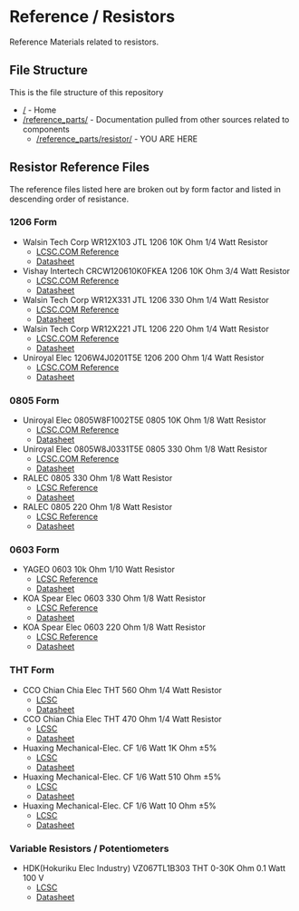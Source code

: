 # Reference / Resistors

Reference Materials related to resistors.

## File Structure

This is the file structure of this repository

* [/](/README.md) - Home
* [/reference_parts/](/reference_parts/) - Documentation pulled from other sources related to components
  * [/reference_parts/resistor/](/reference_parts/resistor/) - YOU ARE HERE

## Resistor Reference Files

The reference files listed here are broken out by form factor and listed in descending order of resistance.

### 1206 Form

* Walsin Tech Corp WR12X103 JTL 1206 10K Ohm 1/4 Watt Resistor
  * [LCSC.COM Reference](1904031205_Walsin-Tech-Corp-10KR-103-5_C384031_1206_10kohm_025W_lcsc.com.pdf)
  * [Datasheet](1904031205_Walsin-Tech-Corp-10KR-103-5_C384031_1206_10kohm_025W_datasheet.pdf)
* Vishay Intertech CRCW120610K0FKEA 1206 10K Ohm 3/4 Watt Resistor
  * [LCSC.COM Reference](Vishay-Intertech-CRCW120610K0FKEA_C242483_1206_10kohm_075W_lcsc.com.pdf)
  * [Datasheet](Vishay-Intertech-CRCW120610K0FKEA_C242483_1206_10kohm_075W_datasheet.pdf)
* Walsin Tech Corp WR12X331 JTL 1206 330 Ohm 1/4 Watt Resistor
  * [LCSC.COM Reference](1904031131_Walsin-Tech-Corp-330R-331-5_C383978_1206_330ohm_lcsc.com.pdf)
  * [Datasheet](1904031131_Walsin-Tech-Corp-330R-331-5_C383978_1206_330ohm_datasheet.pdf)
* Walsin Tech Corp WR12X221 JTL 1206 220 Ohm 1/4 Watt Resistor
  * [LCSC.COM Reference](1904031110_Walsin-Tech-Corp-220R-221-5_C383998_1206_220ohm_lcsc.com.pdf)
  * [Datasheet](1904031110_Walsin-Tech-Corp-220R-221-5_C383998_1206_220ohm_datasheet.pdf)
* Uniroyal Elec 1206W4J0201T5E 1206 200 Ohm 1/4 Watt Resistor
  * [LCSC.COM Reference](Uniroyal-Elec-1206W4J0201T5E_C25361_1206_200ohm_lcsc.com.pdf)
  * [Datasheet](Uniroyal-Elec-1206W4J0201T5E_C25361_1206_200ohm_datasheet.pdf)

### 0805 Form

* Uniroyal Elec 0805W8F1002T5E 0805 10K Ohm 1/8 Watt Resistor
  * [LCSC.COM Reference](Uniroyal-Elec-0805W8F1002T5E_C17414_0805_10kohm_0125W_lcsc.com.pdf)
  * [Datasheet](Uniroyal-Elec-0805W8F1002T5E_C17414_0805_10kohm_0125W_datasheet.pdf)
* Uniroyal Elec 0805W8J0331T5E 0805 330 Ohm 1/8 Watt Resistor
  * [LCSC.COM Reference](Uniroyal-Elec-0805W8J0331T5E_C25306_0805_330ohm_lcsc.com.pdf)
  * [Datasheet](Uniroyal-Elec-0805W8J0331T5E_C25306_0805_330ohm_datasheet.pdf)
* RALEC 0805 330 Ohm 1/8 Watt Resistor
  * [LCSC Reference](RALEC-RTT05331JTP_C104233_0805_330ohm_lcsc.pdf)
  * [Datasheet](RALEC-RTT05331JTP_C104233_0805_330ohm_datasheet.pdf)
* RALEC 0805 220 Ohm 1/8 Watt Resistor
  * [LCSC Reference](RALEC-RTT052200FTP_C104105_0805_220ohm_lcsc.pdf)
  * [Datasheet](RALEC-RTT052200FTP_C104105_0805_220ohm_datasheet.pdf)  

### 0603 Form

* YAGEO 0603 10k Ohm 1/10 Watt Resistor
  * [LCSC Reference](YAGEO-RC0603JR-0710KL_C99198_0603_10kohm_lcsc.pdf)
  * [Datasheet](YAGEO-RC0603JR-0710KL_C99198_0603_10kohm_datasheet.pdf)
* KOA Spear Elec 0603 330 Ohm 1/8 Watt Resistor
  * [LCSC Reference](KOA-Speer-Elec-RK73B1JTTD331J_C131709_0603_330ohm_lcsc.pdf)
  * [Datasheet](KOA-Speer-Elec-RK73B1JTTD331J_C131709_0603_330ohm_datasheet.pdf)
* KOA Spear Elec 0603 220 Ohm 1/8 Watt Resistor
  * [LCSC Reference](KOA-Speer-Elec-RK73B1JTTD221J_C202428_0603_220ohm_lcsc.pdf)
  * [Datasheet](KOA-Speer-Elec-RK73B1JTTD221J_C202428_0603_220ohm_datasheet.pdf)

### THT Form

* CCO Chian Chia Elec THT 560 Ohm 1/4 Watt Resistor
  * [LCSC](CCO-Chian-Chia-Elec-MF1-4W-560R-1_C127222_560ohm_lcsc.pdf)
  * [Datasheet](CCO-Chian-Chia-Elec-MF1-4W-560R-1_C127222_560ohm_datasheet.pdf)
* CCO Chian Chia Elec THT 470 Ohm 1/4 Watt Resistor
  * [LCSC](CCO-Chian-Chia-Elec-MF1-4W-470R-1-T52_C119317_470ohm_lcsc.pdf)
  * [Datasheet](CCO-Chian-Chia-Elec-MF1-4W-470R-1-T52_C119317_470ohm_datasheet.pdf)
* Huaxing Mechanical-Elec. CF 1/6 Watt 1K Ohm ±5%
  * [LCSC](2008101536_Huaxing-Mechanical-Elec--CF1-6W-1KR-5-T52_C714219_lcsc.pdf)
  * [Datasheet](2008101536_Huaxing-Mechanical-Elec--CF1-6W-1KR-5-T52_C714219_datasheet.pdf)
* Huaxing Mechanical-Elec. CF 1/6 Watt 510 Ohm ±5%
  * [LCSC](2012102140_Huaxing-Mechanical-Elec--CF1-6W-510R-5-T52_C714216_lcsc.pdf)
  * [Datasheet](2012102140_Huaxing-Mechanical-Elec--CF1-6W-510R-5-T52_C714216_datasheet.pdf)
* Huaxing Mechanical-Elec. CF 1/6 Watt 10 Ohm ±5%
  * [LCSC](2011101205_Huaxing-Mechanical-Elec--CF1-6W-10R-5-T52_C714205_lcsc.pdf)
  * [Datasheet](2011101205_Huaxing-Mechanical-Elec--CF1-6W-10R-5-T52_C714205_datasheet.pdf)

### Variable Resistors / Potentiometers

* HDK(Hokuriku Elec Industry) VZ067TL1B303 THT 0-30K Ohm 0.1 Watt 100 V
  * [LCSC](1810170429_HDK-Hokuriku-Elec-Industry-VZ067TL1B303_C145139_lcsc.pdf)
  * [Datasheet](1810170429_HDK-Hokuriku-Elec-Industry-VZ067TL1B303_C145139_datasheet.pdf)
